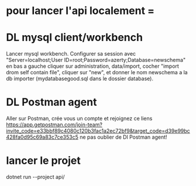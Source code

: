 # pour lancer l'api localement =

# DL mysql client/workbench
Lancer mysql workbench.
Configurer sa session avec "Server=localhost;User ID=root;Password=azerty;Database=newschema"
en bas a gauche cliquer sur administration, data/import, cocher "import drom self contain file", cliquer sur "new",
et donner le nom newschema a la db importer (mydatabasegood.sql dans le dossier database).

# DL Postman agent
Aller sur Postman, crée vous un compte et rejoignez ce liens
https://app.getpostman.com/join-team?invite_code=e33bbf89c4080c120b3fac1a2ec72bf9&target_code=d39e99bc428fa0d95c69a83c7ce353c5
ne pas oublier de Dl Postman agent!

# lancer le projet
dotnet run --project api/